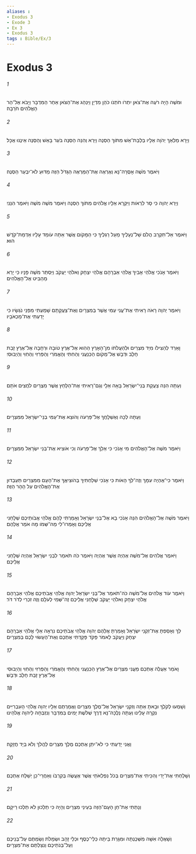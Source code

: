 ```yaml
---
aliases : 
- Exodus 3
- Exode 3
- Ex 3
- Exodus 3
tags : Bible/Ex/3
---
```


# Exodus 3

###### 1
וּמֹשֶׁה הָיָה רֹעֶה אֶת־צֹאן יִתְרֹו חֹתְנֹו כֹּהֵן מִדְיָן וַיִּנְהַג אֶת־הַצֹּאן אַחַר הַמִּדְבָּר וַיָּבֹא אֶל־הַר הָאֱלֹהִים חֹרֵבָה׃
###### 2
וַיֵּרָא מַלְאַךְ יְהֹוָה אֵלָיו בְּלַבַּת־אֵשׁ מִתֹּוךְ הַסְּנֶה וַיַּרְא וְהִנֵּה הַסְּנֶה בֹּעֵר בָּאֵשׁ וְהַסְּנֶה אֵינֶנּוּ אֻכָּל׃
###### 3
וַיֹּאמֶר מֹשֶׁה אָסֻרָה־נָּא וְאֶרְאֶה אֶת־הַמַּרְאֶה הַגָּדֹל הַזֶּה מַדּוּעַ לֹא־יִבְעַר הַסְּנֶה׃
###### 4
וַיַּרְא יְהוָה כִּי סָר לִרְאֹות וַיִּקְרָא אֵלָיו אֱלֹהִים מִתֹּוךְ הַסְּנֶה וַיֹּאמֶר מֹשֶׁה מֹשֶׁה וַיֹּאמֶר הִנֵּנִי׃
###### 5
וַיֹּאמֶר אַל־תִּקְרַב הֲלֹם שַׁל־נְעָלֶיךָ מֵעַל רַגְלֶיךָ כִּי הַמָּקֹום אֲשֶׁר אַתָּה עֹומֵד עָלָיו אַדְמַת־קֹדֶשׁ הוּא׃
###### 6
וַיֹּאמֶר אָנֹכִי אֱלֹהֵי אָבִיךָ אֱלֹהֵי אַבְרָהָם אֱלֹהֵי יִצְחָק וֵאלֹהֵי יַעֲקֹב וַיַּסְתֵּר מֹשֶׁה פָּנָיו כִּי יָרֵא מֵהַבִּיט אֶל־הָאֱלֹהִים׃
###### 7
וַיֹּאמֶר יְהוָה רָאֹה רָאִיתִי אֶת־עֳנִי עַמִּי אֲשֶׁר בְּמִצְרָיִם וְאֶת־צַעֲקָתָם שָׁמַעְתִּי מִפְּנֵי נֹגְשָׂיו כִּי יָדַעְתִּי אֶת־מַכְאֹבָיו׃
###### 8
וָאֵרֵד לְהַצִּילֹו מִיַּד מִצְרַיִם וּלְהַעֲלֹתֹו מִן־הָאָרֶץ הַהִוא אֶל־אֶרֶץ טֹובָה וּרְחָבָה אֶל־אֶרֶץ זָבַת חָלָב וּדְבָשׁ אֶל־מְקֹום הַכְּנַעֲנִי וְהַחִתִּי וְהָאֱמֹרִי וְהַפְּרִזִּי וְהַחִוִּי וְהַיְבוּסִי׃
###### 9
וְעַתָּה הִנֵּה צַעֲקַת בְּנֵי־יִשְׂרָאֵל בָּאָה אֵלָי וְגַם־רָאִיתִי אֶת־הַלַּחַץ אֲשֶׁר מִצְרַיִם לֹחֲצִים אֹתָם׃
###### 10
וְעַתָּה לְכָה וְאֶשְׁלָחֲךָ אֶל־פַּרְעֹה וְהֹוצֵא אֶת־עַמִּי בְנֵי־יִשְׂרָאֵל מִמִּצְרָיִם׃
###### 11
וַיֹּאמֶר מֹשֶׁה אֶל־הָאֱלֹהִים מִי אָנֹכִי כִּי אֵלֵךְ אֶל־פַּרְעֹה וְכִי אֹוצִיא אֶת־בְּנֵי יִשְׂרָאֵל מִמִּצְרָיִם׃
###### 12
וַיֹּאמֶר כִּי־אֶהְיֶה עִמָּךְ וְזֶה־לְּךָ הָאֹות כִּי אָנֹכִי שְׁלַחְתִּיךָ בְּהֹוצִיאֲךָ אֶת־הָעָם מִמִּצְרַיִם תַּעַבְדוּן אֶת־הָאֱלֹהִים עַל הָהָר הַזֶּה׃
###### 13
וַיֹּאמֶר מֹשֶׁה אֶל־הָאֱלֹהִים הִנֵּה אָנֹכִי בָא אֶל־בְּנֵי יִשְׂרָאֵל וְאָמַרְתִּי לָהֶם אֱלֹהֵי אֲבֹותֵיכֶם שְׁלָחַנִי אֲלֵיכֶם וְאָמְרוּ־לִי מַה־שְּׁמֹו מָה אֹמַר אֲלֵהֶם׃
###### 14
וַיֹּאמֶר אֱלֹהִים אֶל־מֹשֶׁה אֶהְיֶה אֲשֶׁר אֶהְיֶה וַיֹּאמֶר כֹּה תֹאמַר לִבְנֵי יִשְׂרָאֵל אֶהְיֶה שְׁלָחַנִי אֲלֵיכֶם׃
###### 15
וַיֹּאמֶר עֹוד אֱלֹהִים אֶל־מֹשֶׁה כֹּה־תֹאמַר אֶל־בְּנֵי יִשְׂרָאֵל יְהוָה אֱלֹהֵי אֲבֹתֵיכֶם אֱלֹהֵי אַבְרָהָם אֱלֹהֵי יִצְחָק וֵאלֹהֵי יַעֲקֹב שְׁלָחַנִי אֲלֵיכֶם זֶה־שְּׁמִי לְעֹלָם וְזֶה זִכְרִי לְדֹר דֹּר׃
###### 16
לֵךְ וְאָסַפְתָּ אֶת־זִקְנֵי יִשְׂרָאֵל וְאָמַרְתָּ אֲלֵהֶם יְהוָה אֱלֹהֵי אֲבֹתֵיכֶם נִרְאָה אֵלַי אֱלֹהֵי אַבְרָהָם יִצְחָק וְיַעֲקֹב לֵאמֹר פָּקֹד פָּקַדְתִּי אֶתְכֶם וְאֶת־הֶעָשׂוּי לָכֶם בְּמִצְרָיִם׃
###### 17
וָאֹמַר אַעֲלֶה אֶתְכֶם מֵעֳנִי מִצְרַיִם אֶל־אֶרֶץ הַכְּנַעֲנִי וְהַחִתִּי וְהָאֱמֹרִי וְהַפְּרִזִּי וְהַחִוִּי וְהַיְבוּסִי אֶל־אֶרֶץ זָבַת חָלָב וּדְבָשׁ׃
###### 18
וְשָׁמְעוּ לְקֹלֶךָ וּבָאתָ אַתָּה וְזִקְנֵי יִשְׂרָאֵל אֶל־מֶלֶךְ מִצְרַיִם וַאֲמַרְתֶּם אֵלָיו יְהוָה אֱלֹהֵי הָעִבְרִיִּים נִקְרָה עָלֵינוּ וְעַתָּה נֵלֲכָה־נָּא דֶּרֶךְ שְׁלֹשֶׁת יָמִים בַּמִּדְבָּר וְנִזְבְּחָה לַיהוָה אֱלֹהֵינוּ׃
###### 19
וַאֲנִי יָדַעְתִּי כִּי לֹא־יִתֵּן אֶתְכֶם מֶלֶךְ מִצְרַיִם לַהֲלֹךְ וְלֹא בְּיָד חֲזָקָה׃
###### 20
וְשָׁלַחְתִּי אֶת־יָדִי וְהִכֵּיתִי אֶת־מִצְרַיִם בְּכֹל נִפְלְאֹתַי אֲשֶׁר אֶעֱשֶׂה בְּקִרְבֹּו וְאַחֲרֵי־כֵן יְשַׁלַּח אֶתְכֶם׃
###### 21
וְנָתַתִּי אֶת־חֵן הָעָם־הַזֶּה בְּעֵינֵי מִצְרָיִם וְהָיָה כִּי תֵלֵכוּן לֹא תֵלְכוּ רֵיקָם׃
###### 22
וְשָׁאֲלָה אִשָּׁה מִשְּׁכֶנְתָּהּ וּמִגָּרַת בֵּיתָהּ כְּלֵי־כֶסֶף וּכְלֵי זָהָב וּשְׂמָלֹת וְשַׂמְתֶּם עַל־בְּנֵיכֶם וְעַל־בְּנֹתֵיכֶם וְנִצַּלְתֶּם אֶת־מִצְרָיִם׃
